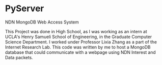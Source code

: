 PyServer
========

NDN MongoDB Web Access System

This Project was done in High School, as I was working as an intern at UCLA's Henry Samueli School of Engineering,
in the Graduate Computer Science Department. I worked under Professor Lixia Zhang as a part of the Internet Research
Lab. This code was written by me to host a MongoDB database that could communicate with a webpage using NDN Interest
and Data packets.
